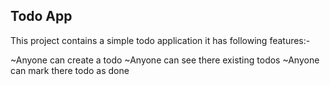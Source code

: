 ## Todo App

This project contains a simple todo application 
it has following features:-


~Anyone can create a todo
~Anyone can see there existing todos
~Anyone can mark there todo as done
